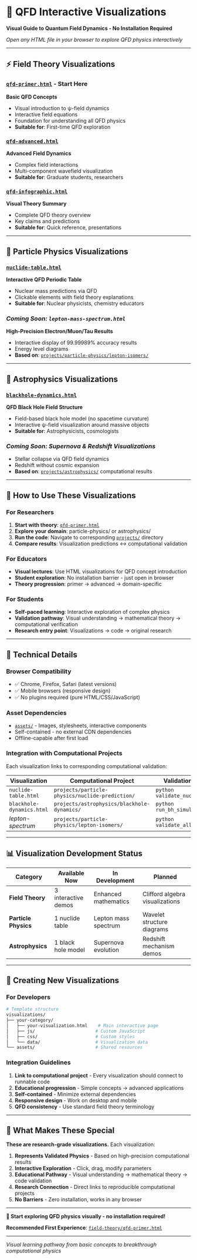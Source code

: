 # 🎨 QFD Interactive Visualizations

**Visual Guide to Quantum Field Dynamics - No Installation Required**

*Open any HTML file in your browser to explore QFD physics interactively*

---

## ⚡ **Field Theory Visualizations**

### <a href="field-theory/qfd-primer.html" target="_blank">`qfd-primer.html`</a> - **Start Here**
**Basic QFD Concepts**
- Visual introduction to ψ-field dynamics
- Interactive field equations
- Foundation for understanding all QFD physics
- **Suitable for**: First-time QFD exploration

### <a href="field-theory/qfd-advanced.html" target="_blank">`qfd-advanced.html`</a>
**Advanced Field Dynamics**
- Complex field interactions
- Multi-component wavefield visualization
- **Suitable for**: Graduate students, researchers

### <a href="field-theory/qfd-infographic.html" target="_blank">`qfd-infographic.html`</a>
**Visual Theory Summary**
- Complete QFD theory overview
- Key claims and predictions
- **Suitable for**: Quick reference, presentations

---

## 🔬 **Particle Physics Visualizations**

### <a href="particle-physics/nuclide-table.html" target="_blank">`nuclide-table.html`</a>
**Interactive QFD Periodic Table**
- Nuclear mass predictions via QFD
- Clickable elements with field theory explanations
- **Suitable for**: Nuclear physicists, chemistry educators

### *Coming Soon: `lepton-mass-spectrum.html`*
**High-Precision Electron/Muon/Tau Results**
- Interactive display of 99.99989% accuracy results
- Energy level diagrams
- **Based on**: [`projects/particle-physics/lepton-isomers/`](../projects/particle-physics/lepton-isomers/)

---

## 🌌 **Astrophysics Visualizations**

### <a href="astrophysics/blackhole-dynamics.html" target="_blank">`blackhole-dynamics.html`</a>
**QFD Black Hole Field Structure**
- Field-based black hole model (no spacetime curvature)
- Interactive ψ-field visualization around massive objects
- **Suitable for**: Astrophysicists, cosmologists

### *Coming Soon: Supernova & Redshift Visualizations*
- Stellar collapse via QFD field dynamics
- Redshift without cosmic expansion
- **Based on**: [`projects/astrophysics/`](../projects/astrophysics/) computational results

---

## 🎯 **How to Use These Visualizations**

### **For Researchers**
1. **Start with theory**: [`qfd-primer.html`](field-theory/qfd-primer.html)
2. **Explore your domain**: particle-physics/ or astrophysics/
3. **Run the code**: Navigate to corresponding [`projects/`](../projects/) directory
4. **Compare results**: Visualization predictions ↔ computational validation

### **For Educators**
- **Visual lectures**: Use HTML visualizations for QFD concept introduction
- **Student exploration**: No installation barrier - just open in browser
- **Theory progression**: primer → advanced → domain-specific

### **For Students**
- **Self-paced learning**: Interactive exploration of complex physics
- **Validation pathway**: Visual understanding → mathematical theory → computational verification
- **Research entry point**: Visualizations → code → original research

---

## 🔧 **Technical Details**

### **Browser Compatibility**
- ✅ Chrome, Firefox, Safari (latest versions)
- ✅ Mobile browsers (responsive design)
- ✅ No plugins required (pure HTML/CSS/JavaScript)

### **Asset Dependencies**
- [`assets/`](assets/) - Images, stylesheets, interactive components
- Self-contained - no external CDN dependencies
- Offline-capable after first load

### **Integration with Computational Projects**
Each visualization links to corresponding computational validation:

| Visualization | Computational Project | Validation Command |
|---------------|----------------------|-------------------|
| `nuclide-table.html` | `projects/particle-physics/nuclide-prediction/` | `python validate_nuclides.py` |
| `blackhole-dynamics.html` | `projects/astrophysics/blackhole-dynamics/` | `python run_bh_simulation.py` |
| *lepton-spectrum* | `projects/particle-physics/lepton-isomers/` | `python validate_all_particles.py` |

---

## 📊 **Visualization Development Status**

| Category | Available Now | In Development | Planned |
|----------|---------------|----------------|---------|
| **Field Theory** | 3 interactive demos | Enhanced mathematics | Clifford algebra visualizations |
| **Particle Physics** | 1 nuclide table | Lepton mass spectrum | Wavelet structure diagrams |
| **Astrophysics** | 1 black hole model | Supernova evolution | Redshift mechanism demos |

---

## 🎨 **Creating New Visualizations**

### **For Developers**
```bash
# Template structure
visualizations/
├── your-category/
│   ├── your-visualization.html    # Main interactive page
│   ├── js/                       # Custom JavaScript
│   ├── css/                      # Custom styles
│   └── data/                     # Visualization data
└── assets/                       # Shared resources
```

### **Integration Guidelines**
1. **Link to computational project** - Every visualization should connect to runnable code
2. **Educational progression** - Simple concepts → advanced applications
3. **Self-contained** - Minimize external dependencies
4. **Responsive design** - Work on desktop and mobile
5. **QFD consistency** - Use standard field theory terminology

---

## 🌟 **What Makes These Special**

**These are research-grade visualizations.** Each visualization:

1. **Represents Validated Physics** - Based on high-precision computational results
2. **Interactive Exploration** - Click, drag, modify parameters
3. **Educational Pathway** - Visual understanding → mathematical theory → code validation
4. **Research Connection** - Direct links to reproducible computational projects
5. **No Barriers** - Zero installation, works in any browser

---

**🎯 Start exploring QFD physics visually - no installation required!**

**Recommended First Experience**: [`field-theory/qfd-primer.html`](field-theory/qfd-primer.html)

---

*Visual learning pathway from basic concepts to breakthrough computational physics*